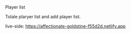 Player list

Tolale plaryer list and add player list.

live-side: https://affectionate-goldstine-f55d2d.netlify.app
